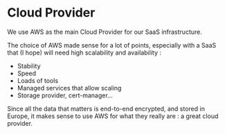 # Cloud Provider

We use AWS as the main Cloud Provider for our SaaS infrastructure.

The choice of AWS made sense for a lot of points, especially with a SaaS that (I hope) will need high scalability and availability :&#x20;

* Stability
* Speed
* Loads of tools
* Managed services that allow scaling
* Storage provider, cert-manager...



Since all the data that matters is end-to-end encrypted, and stored in Europe, it makes sense to use AWS for what they really are : a great cloud provider.

